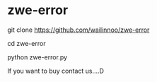 # zwe-error

git clone https://github.com/wailinnoo/zwe-error

cd zwe-error

python zwe-error.py

If you want to buy contact us....D
